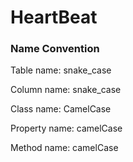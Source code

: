 # HeartBeat

### Name Convention
Table name: snake_case

Column name: snake_case

Class name: CamelCase

Property name: camelCase

Method name: camelCase
